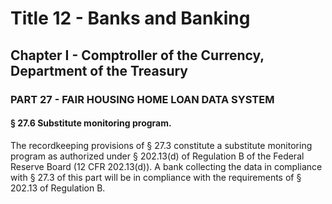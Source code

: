
# Title 12 - Banks and Banking
## Chapter I - Comptroller of the Currency, Department of the Treasury
### PART 27 - FAIR HOUSING HOME LOAN DATA SYSTEM
#### § 27.6 Substitute monitoring program.

The recordkeeping provisions of § 27.3 constitute a substitute monitoring program as authorized under § 202.13(d) of Regulation B of the Federal Reserve Board (12 CFR 202.13(d)). A bank collecting the data in compliance with § 27.3 of this part will be in compliance with the requirements of § 202.13 of Regulation B.
